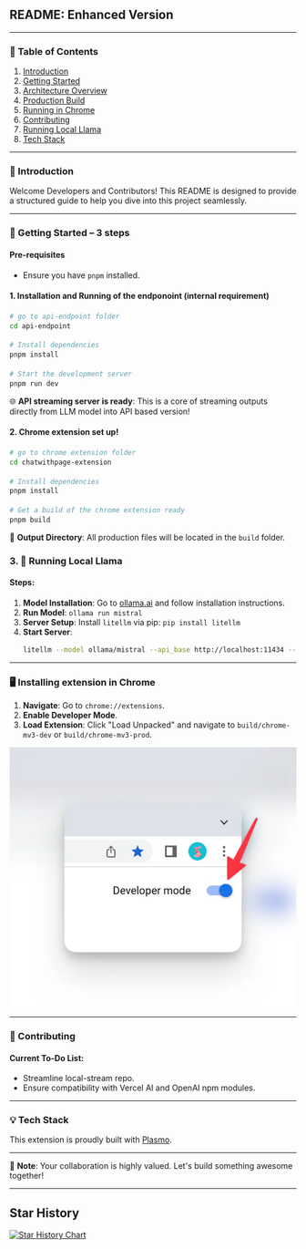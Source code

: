 ## README: Enhanced Version

---

### 📌 Table of Contents
1. [Introduction](#introduction)
2. [Getting Started](#getting-started)
3. [Architecture Overview](#architecture-overview)
4. [Production Build](#production-build)
5. [Running in Chrome](#running-in-chrome)
6. [Contributing](#contributing)
7. [Running Local Llama](#running-local-llama)
8. [Tech Stack](#tech-stack)

---

### 🌟 Introduction
Welcome Developers and Contributors! This README is designed to provide a structured guide to help you dive into this project seamlessly.

---

### 🚀 Getting Started – 3 steps

#### Pre-requisites
- Ensure you have `pnpm` installed.

#### 1. Installation and Running of the endponoint (internal requirement)
```bash
# go to api-endpoint folder
cd api-endpoint

# Install dependencies
pnpm install

# Start the development server
pnpm run dev
```

🌐 **API streaming server is ready**: This is a core of streaming outputs directly from LLM model into API based version!


#### 2. Chrome extension set up!
```bash
# go to chrome extension folder
cd chatwithpage-extension

# Install dependencies
pnpm install

# Get a build of the chrome extension ready
pnpm build
```
📂 **Output Directory**: All production files will be located in the `build` folder.



### 3.  🐪 Running Local Llama

#### Steps:
1. **Model Installation**: Go to [ollama.ai](https://ollama.ai/) and follow installation instructions.
2. **Run Model**: `ollama run mistral`
3. **Server Setup**: Install `litellm` via pip: `pip install litellm`
4. **Start Server**: 
   ```bash
   litellm --model ollama/mistral --api_base http://localhost:11434 --temperature 0.3 --max_tokens 2048
   ```


---

### 🖥 Installing extension in Chrome

1. **Navigate**: Go to `chrome://extensions`.
2. **Enable Developer Mode**.
3. **Load Extension**: Click "Load Unpacked" and navigate to `build/chrome-mv3-dev` or `build/chrome-mv3-prod`.

![Loading Extension](assets/image.png)

---

### 🤝 Contributing

#### Current To-Do List:
- Streamline local-stream repo.
- Ensure compatibility with Vercel AI and OpenAI npm modules.

---

### 💡 Tech Stack

This extension is proudly built with [Plasmo](https://docs.plasmo.com/).

---

📘 **Note**: Your collaboration is highly valued. Let's build something awesome together!

---

## Star History

[![Star History Chart](https://api.star-history.com/svg?repos=Fuzzy-Search/chat-with-page&type=Date)](https://star-history.com/#Fuzzy-Search/chat-with-page&Date)
